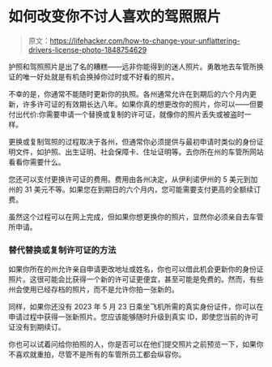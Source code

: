 # 如何改变你不讨人喜欢的驾照照片

> 原文：<https://lifehacker.com/how-to-change-your-unflattering-drivers-license-photo-1848754629>

护照和驾照照片是出了名的糟糕——远非你能得到的迷人照片。勇敢地去车管所换证的唯一好处就是有机会换掉你过时或不好看的照片。



不幸的是，你通常不能随时更新你的执照。各州通常允许在到期后的六个月内更新，许多许可证的有效期长达八年。如果你真的想更改你的照片，你可以——但要付出代价:你需要申请一个替换或复制的许可证，就像你的照片丢失或被盗时一样。

更换或复制驾照的过程取决于各州，但通常你必须提供与最初申请时类似的身份证明文件，如护照、出生证明、社会保障卡、住址证明等。去你所在州的车管所网站 看看你需要什么。

您还可以支付更换许可证的费用。费用由各州决定，从伊利诺伊州的 5 美元到加州的 31 美元不等。如果您在到期日的六个月内，您可能需要支付更高的全额续订费。

虽然这个过程可以在网上完成，但如果你想更换你的照片，显然你必须亲自去车管所申请。

### 替代替换或复制许可证的方法

如果你所在的州允许亲自申请更改地址或姓名，你也可以借此机会更新你的身份证照片。这很可能会比获得一个新的许可证更便宜，甚至可能是免费的。然而，有些州会使用已经存档的照片，而不是允许你拍一张新的。

同样，如果你还没有 2023 年 5 月 23 日乘坐飞机所需的真实身份证件，你可以在申请过程中获得一张新照片。您应该能够随时升级到真实 ID，即使您当前的许可证没有到期续订。

你也可以试着问给你拍照的人，你是否可以在他们提交照片之前预览一下，如果你不喜欢就重拍，尽管不是所有的车管所员工都会纵容你。